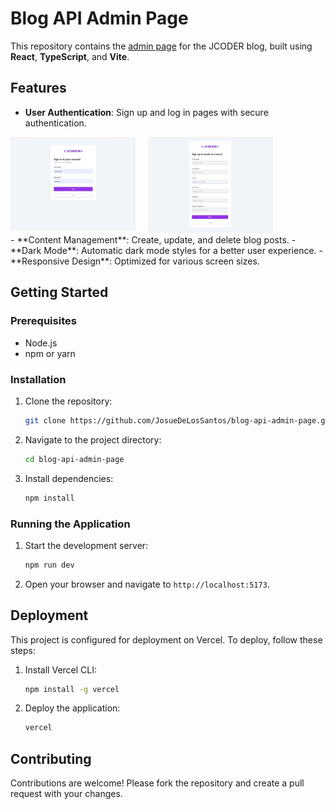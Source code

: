 # Blog API Admin Page

This repository contains the [admin page](https://blog-api-admin-page.vercel.app/) for the JCODER blog, built using **React**, **TypeScript**, and **Vite**.

## Features

- **User Authentication**: Sign up and log in pages with secure authentication.
<div style="display: flex; gap: 20px;">
  <div style="width: 200px;">
    <img alt="login screen" src="./public/images/login-screen.jpg" 
    width="200" style="object-fit: cover;"/>
  </div>
  <div style="width: 200px;">
    <img width="200" alt="login screen" src="./public/images/sign-up-screen.jpg" style="object-fit: cover;"/>
  </div>
</div>
- **Content Management**: Create, update, and delete blog posts.
- **Dark Mode**: Automatic dark mode styles for a better user experience.
- **Responsive Design**: Optimized for various screen sizes.

## Getting Started

### Prerequisites

- Node.js
- npm or yarn

### Installation

1. Clone the repository:
   ```bash
   git clone https://github.com/JosueDeLosSantos/blog-api-admin-page.git
   ```
2. Navigate to the project directory:
   ```bash
   cd blog-api-admin-page
   ```
3. Install dependencies:
   ```bash
   npm install
   ```

### Running the Application

1. Start the development server:
   ```bash
   npm run dev
   ```
2. Open your browser and navigate to `http://localhost:5173`.

## Deployment

This project is configured for deployment on Vercel. To deploy, follow these steps:

1. Install Vercel CLI:
   ```bash
   npm install -g vercel
   ```
2. Deploy the application:
   ```bash
   vercel
   ```

## Contributing

Contributions are welcome! Please fork the repository and create a pull request with your changes.
